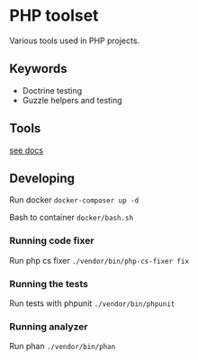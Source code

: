 # PHP toolset

Various tools used in PHP projects.

## Keywords
* Doctrine testing
* Guzzle helpers and testing

## Tools
[see docs](./docs/)
## Developing

Run docker `docker-composer up -d`

Bash to container `docker/bash.sh`

### Running code fixer

Run php cs fixer `./vendor/bin/php-cs-fixer fix`

### Running the tests

Run tests with phpunit `./vendor/bin/phpunit`

### Running analyzer

Run phan `./vendor/bin/phan`